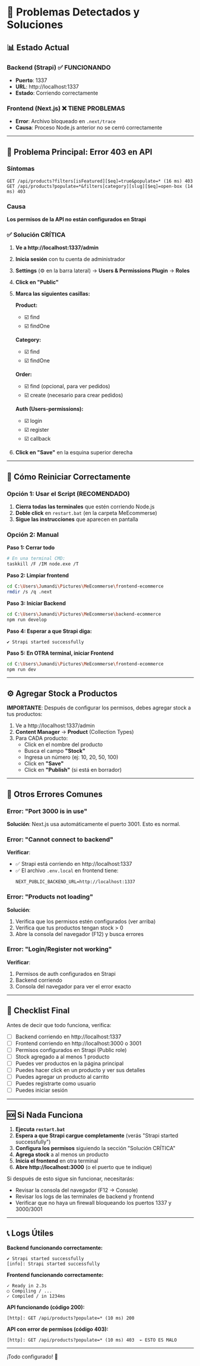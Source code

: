 # 🔧 Problemas Detectados y Soluciones

## 📊 Estado Actual

### Backend (Strapi) ✅ FUNCIONANDO
- **Puerto**: 1337
- **URL**: http://localhost:1337
- **Estado**: Corriendo correctamente

### Frontend (Next.js) ❌ TIENE PROBLEMAS
- **Error**: Archivo bloqueado en `.next/trace`
- **Causa**: Proceso Node.js anterior no se cerró correctamente

---

## 🚨 Problema Principal: Error 403 en API

### Síntomas
```
GET /api/products?filters[isFeatured][$eq]=true&populate=* (16 ms) 403
GET /api/products?populate=*&filters[category][slug][$eq]=open-box (14 ms) 403
```

### Causa
**Los permisos de la API no están configurados en Strapi**

### ✅ Solución CRÍTICA

1. **Ve a http://localhost:1337/admin**
2. **Inicia sesión** con tu cuenta de administrador
3. **Settings** (⚙️ en la barra lateral) → **Users & Permissions Plugin** → **Roles**
4. **Click en "Public"**
5. **Marca las siguientes casillas:**

   **Product:**
   - ☑️ find
   - ☑️ findOne

   **Category:**
   - ☑️ find
   - ☑️ findOne

   **Order:**
   - ☑️ find (opcional, para ver pedidos)
   - ☑️ create (necesario para crear pedidos)

   **Auth (Users-permissions):**
   - ☑️ login
   - ☑️ register
   - ☑️ callback

6. **Click en "Save"** en la esquina superior derecha

---

## 🔄 Cómo Reiniciar Correctamente

### Opción 1: Usar el Script (RECOMENDADO)

1. **Cierra todas las terminales** que estén corriendo Node.js
2. **Doble click** en `restart.bat` (en la carpeta MeEcommerse)
3. **Sigue las instrucciones** que aparecen en pantalla

### Opción 2: Manual

**Paso 1: Cerrar todo**
```bash
# En una terminal CMD:
taskkill /F /IM node.exe /T
```

**Paso 2: Limpiar frontend**
```bash
cd C:\Users\Jumandi\Pictures\MeEcommerse\frontend-ecommerce
rmdir /s /q .next
```

**Paso 3: Iniciar Backend**
```bash
cd C:\Users\Jumandi\Pictures\MeEcommerse\backend-ecommerce
npm run develop
```

**Paso 4: Esperar a que Strapi diga:**
```
✔ Strapi started successfully
```

**Paso 5: En OTRA terminal, iniciar Frontend**
```bash
cd C:\Users\Jumandi\Pictures\MeEcommerse\frontend-ecommerce
npm run dev
```

---

## ⚙️ Agregar Stock a Productos

**IMPORTANTE**: Después de configurar los permisos, debes agregar stock a tus productos:

1. Ve a http://localhost:1337/admin
2. **Content Manager** → **Product** (Collection Types)
3. Para CADA producto:
   - Click en el nombre del producto
   - Busca el campo **"Stock"**
   - Ingresa un número (ej: 10, 20, 50, 100)
   - Click en **"Save"**
   - Click en **"Publish"** (si está en borrador)

---

## 🐛 Otros Errores Comunes

### Error: "Port 3000 is in use"
**Solución**: Next.js usa automáticamente el puerto 3001. Esto es normal.

### Error: "Cannot connect to backend"
**Verificar**:
- ✅ Strapi está corriendo en http://localhost:1337
- ✅ El archivo `.env.local` en frontend tiene:
  ```
  NEXT_PUBLIC_BACKEND_URL=http://localhost:1337
  ```

### Error: "Products not loading"
**Solución**:
1. Verifica que los permisos estén configurados (ver arriba)
2. Verifica que tus productos tengan stock > 0
3. Abre la consola del navegador (F12) y busca errores

### Error: "Login/Register not working"
**Verificar**:
1. Permisos de auth configurados en Strapi
2. Backend corriendo
3. Consola del navegador para ver el error exacto

---

## 📝 Checklist Final

Antes de decir que todo funciona, verifica:

- [ ] Backend corriendo en http://localhost:1337
- [ ] Frontend corriendo en http://localhost:3000 o 3001
- [ ] Permisos configurados en Strapi (Public role)
- [ ] Stock agregado a al menos 1 producto
- [ ] Puedes ver productos en la página principal
- [ ] Puedes hacer click en un producto y ver sus detalles
- [ ] Puedes agregar un producto al carrito
- [ ] Puedes registrarte como usuario
- [ ] Puedes iniciar sesión

---

## 🆘 Si Nada Funciona

1. **Ejecuta `restart.bat`**
2. **Espera a que Strapi cargue completamente** (verás "Strapi started successfully")
3. **Configura los permisos** siguiendo la sección "Solución CRÍTICA"
4. **Agrega stock** a al menos un producto
5. **Inicia el frontend** en otra terminal
6. **Abre http://localhost:3000** (o el puerto que te indique)

Si después de esto sigue sin funcionar, necesitarás:
- Revisar la consola del navegador (F12 → Console)
- Revisar los logs de las terminales de backend y frontend
- Verificar que no haya un firewall bloqueando los puertos 1337 y 3000/3001

---

## 📞 Logs Útiles

**Backend funcionando correctamente:**
```
✔ Strapi started successfully
[info]: Strapi started successfully
```

**Frontend funcionando correctamente:**
```
✓ Ready in 2.3s
○ Compiling / ...
✓ Compiled / in 1234ms
```

**API funcionando (código 200):**
```
[http]: GET /api/products?populate=* (10 ms) 200
```

**API con error de permisos (código 403):**
```
[http]: GET /api/products?populate=* (10 ms) 403  ← ESTO ES MALO
```

---

¡Todo configurado! 🎉
